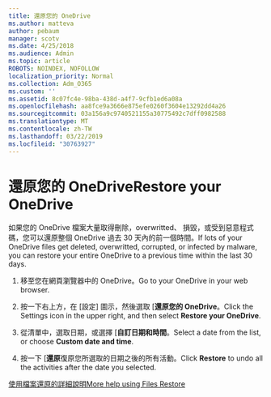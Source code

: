 ```yaml
---
title: 還原您的 OneDrive
ms.author: matteva
author: pebaum
manager: scotv
ms.date: 4/25/2018
ms.audience: Admin
ms.topic: article
ROBOTS: NOINDEX, NOFOLLOW
localization_priority: Normal
ms.collection: Adm_O365
ms.custom: ''
ms.assetid: 8c07fc4e-98ba-438d-a4f7-9cfb1ed6a08a
ms.openlocfilehash: aa8fce9a3666e875efe0260f3604e13292dd4a26
ms.sourcegitcommit: 03a156a9c9740521155a30775492c7dff0982588
ms.translationtype: MT
ms.contentlocale: zh-TW
ms.lasthandoff: 03/22/2019
ms.locfileid: "30763927"
---
```

# <a name="restore-your-onedrive"></a><span data-ttu-id="e42e3-102">還原您的 OneDrive</span><span class="sxs-lookup"><span data-stu-id="e42e3-102">Restore your OneDrive</span></span>

<span data-ttu-id="e42e3-103">如果您的 OneDrive 檔案大量取得刪除，overwritted、 損毀，或受到惡意程式碼，您可以還原整個 OneDrive 過去 30 天內的前一個時間。</span><span class="sxs-lookup"><span data-stu-id="e42e3-103">If lots of your OneDrive files get deleted, overwritted, corrupted, or infected by malware, you can restore your entire OneDrive to a previous time within the last 30 days.</span></span>
  
1. <span data-ttu-id="e42e3-104">移至您在網頁瀏覽器中的 OneDrive。</span><span class="sxs-lookup"><span data-stu-id="e42e3-104">Go to your OneDrive in your web browser.</span></span>
    
2. <span data-ttu-id="e42e3-105">按一下右上方，在 [設定] 圖示，然後選取 [**還原您的 OneDrive**。</span><span class="sxs-lookup"><span data-stu-id="e42e3-105">Click the Settings icon in the upper right, and then select **Restore your OneDrive**.</span></span>
    
3. <span data-ttu-id="e42e3-106">從清單中，選取日期，或選擇 [**自訂日期和時間**。</span><span class="sxs-lookup"><span data-stu-id="e42e3-106">Select a date from the list, or choose **Custom date and time**.</span></span>
    
4. <span data-ttu-id="e42e3-107">按一下 [**還原**復原您所選取的日期之後的所有活動。</span><span class="sxs-lookup"><span data-stu-id="e42e3-107">Click **Restore** to undo all the activities after the date you selected.</span></span> 
    
[<span data-ttu-id="e42e3-108">使用檔案還原的詳細說明</span><span class="sxs-lookup"><span data-stu-id="e42e3-108">More help using Files Restore</span></span>](https://go.microsoft.com/fwlink/?linkid=872874)
  

